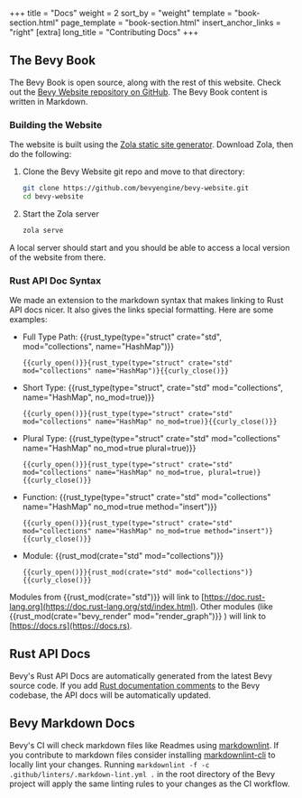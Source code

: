 +++
title = "Docs"
weight = 2
sort_by = "weight"
template = "book-section.html"
page_template = "book-section.html"
insert_anchor_links = "right"
[extra]
long_title = "Contributing Docs"
+++

## The Bevy Book

The Bevy Book is open source, along with the rest of this website. Check out the [Bevy Website repository on GitHub](https://github.com/bevyengine/bevy-website). The Bevy Book content is written in Markdown.

### Building the Website

The website is built using the [Zola static site generator](https://www.getzola.org/). Download Zola, then do the following:

1. Clone the Bevy Website git repo and move to that directory:

    ```sh
    git clone https://github.com/bevyengine/bevy-website.git
    cd bevy-website
    ```

2. Start the Zola server

    ```sh
    zola serve
    ```

A local server should start and you should be able to access a local version of the website from there.

### Rust API Doc Syntax

We made an extension to the markdown syntax that makes linking to Rust API docs nicer. It also gives the links special formatting. Here are some examples:

* Full Type Path: {{rust_type(type="struct" crate="std", mod="collections", name="HashMap")}}

    ```{{curly_open()}}{rust_type(type="struct" crate="std" mod="collections" name="HashMap")}{{curly_close()}}```
* Short Type: {{rust_type(type="struct", crate="std" mod="collections", name="HashMap", no_mod=true)}}

    ```{{curly_open()}}{rust_type(type="struct" crate="std" mod="collections" name="HashMap" no_mod=true)}{{curly_close()}}```
* Plural Type: {{rust_type(type="struct" crate="std" mod="collections" name="HashMap" no_mod=true plural=true)}}

    ```{{curly_open()}}{rust_type(type="struct" crate="std" mod="collections" name="HashMap" no_mod=true, plural=true)}{{curly_close()}}```
* Function: {{rust_type(type="struct" crate="std" mod="collections" name="HashMap" no_mod=true method="insert")}}

    ```{{curly_open()}}{rust_type(type="struct" crate="std" mod="collections" name="HashMap" no_mod=true method="insert")}{{curly_close()}}```
* Module: {{rust_mod(crate="std" mod="collections")}}

    ```{{curly_open()}}{rust_mod(crate="std" mod="collections")}{{curly_close()}}```

Modules from {{rust_mod(crate="std")}} will link to [https://doc.rust-lang.org](https://doc.rust-lang.org/std/index.html). Other modules (like {{rust_mod(crate="bevy_render" mod="render_graph")}} ) will link to [https://docs.rs](https://docs.rs).

## Rust API Docs

Bevy's Rust API Docs are automatically generated from the latest Bevy source code. If you add [Rust documentation comments](https://doc.rust-lang.org/book/ch14-02-publishing-to-crates-io.html#making-useful-documentation-comments) to the Bevy codebase, the API docs will be automatically updated.

## Bevy Markdown Docs

Bevy's CI will check markdown files like Readmes using [markdownlint](https://github.com/DavidAnson/markdownlint). If you contribute to markdown files consider installing [markdownlint-cli](https://github.com/igorshubovych/markdownlint-cli) to locally lint your changes. Running `markdownlint -f -c .github/linters/.markdown-lint.yml .` in the root directory of the Bevy project will apply the same linting rules to your changes as the CI workflow.
